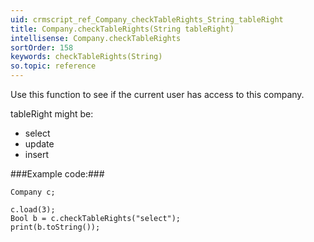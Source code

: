 ```yaml
---
uid: crmscript_ref_Company_checkTableRights_String_tableRight
title: Company.checkTableRights(String tableRight)
intellisense: Company.checkTableRights
sortOrder: 158
keywords: checkTableRights(String)
so.topic: reference
---
```


Use this function to see if the current user has access to this company.

tableRight might be:


- select
- update
- insert




###Example code:###


    Company c;
    
    c.load(3);
    Bool b = c.checkTableRights("select");
    print(b.toString());



